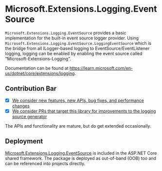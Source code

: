 # Microsoft.Extensions.Logging.EventSource

`Microsoft.Extensions.Logging.EventSource` provides a basic implementation for the built-in event source logger provider. Using `Microsoft.Extensions.Logging.EventSource.LoggingEventSource` which is the bridge from all ILogger-based logging to EventSource/EventListener logging, logging can be enabled by enabling the event source called "Microsoft-Extensions-Logging".

Documentation can be found at https://learn.microsoft.com/en-us/dotnet/core/extensions/logging.

## Contribution Bar
- [x] [We consider new features, new APIs, bug fixes, and performance changes](../../libraries/README.md#primary-bar)
- [x] [We consider PRs that target this library for improvements to the logging source generator](../../libraries/README.md#secondary-bars)

The APIs and functionality are mature, but do get extended occasionally.

## Deployment
[Microsoft.Extensions.Logging.EventSource](https://www.nuget.org/packages/Microsoft.Extensions.Logging.EventSource) is included in the ASP.NET Core shared framework. The package is deployed as out-of-band (OOB) too and can be referenced into projects directly.